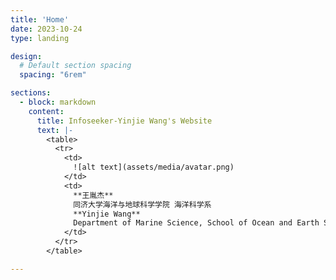 ```yaml
---
title: 'Home'
date: 2023-10-24
type: landing

design:
  # Default section spacing
  spacing: "6rem"

sections:
  - block: markdown
    content:
      title: Infoseeker-Yinjie Wang's Website
      text: |-
        <table>
          <tr>
            <td>
              ![alt text](assets/media/avatar.png)
            </td>
            <td>
              **王胤杰**
              同济大学海洋与地球科学学院 海洋科学系
              **Yinjie Wang**
              Department of Marine Science, School of Ocean and Earth Sciences, Tongji University
            </td>
          </tr>
        </table>

---
```

